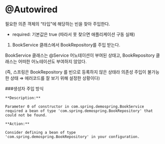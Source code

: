 # @Autowired


필요한 의존 객체의 “타입"에 해당하는 빈을 찾아 주입한다.

- required: 기본값은 true (따라서 못 찾으면 애플리케이션 구동 실패)

1) BookService 클래스에서 BookRepository를 주입 받는다. 

BookService 클래스는 @Service 어노테이션이 부여된 상태고, BookRepository 클래스는 어떠한 어노테이션도 부여하지 않았다. 

(즉, 스프링은 BookRepository 를 빈으로 등록하지 않은 상태라 의존성 주입이 불가능한 상태 ⇒ 에러코드를 잘 보기 위해 설정한 상황이다)

###생성자 주입 방식
    
    **Description:**
    
    Parameter 0 of constructor in com.spring.demospring.BookService required a bean of type 'com.spring.demospring.BookRepository' that could not be found.
    
    **Action:**
    
    Consider defining a bean of type 'com.spring.demospring.BookRepository' in your configuration.
